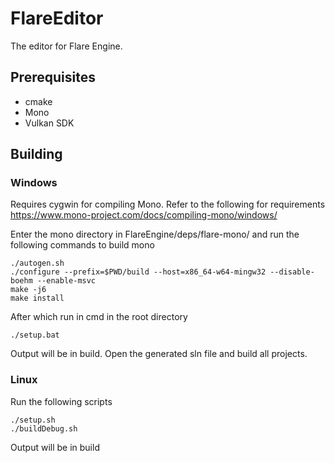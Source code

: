 # FlareEditor
The editor for Flare Engine.

## Prerequisites
* cmake
* Mono
* Vulkan SDK

## Building

### Windows
Requires cygwin for compiling Mono. 
Refer to the following for requirements https://www.mono-project.com/docs/compiling-mono/windows/ 

Enter the mono directory in FlareEngine/deps/flare-mono/ and run the following commands to build mono 
```
./autogen.sh
./configure --prefix=$PWD/build --host=x86_64-w64-mingw32 --disable-boehm --enable-msvc
make -j6
make install
```
After which run in cmd in the root directory
```
./setup.bat
```
Output will be in build.
Open the generated sln file and build all projects.

### Linux
Run the following scripts
```
./setup.sh
./buildDebug.sh
```
Output will be in build